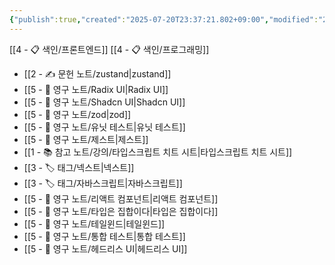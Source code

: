 ```yaml
---
{"publish":true,"created":"2025-07-20T23:37:21.802+09:00","modified":"2025-08-01T00:19:45.533+09:00","cssclasses":""}
---
```


[[4 - 📋 색인/프론트엔드]]
[[4 - 📋 색인/프로그래밍]]

- [[2 - ✍️ 문헌 노트/zustand\|zustand]]
- [[5 - 💎 영구 노트/Radix UI\|Radix UI]]
- [[5 - 💎 영구 노트/Shadcn UI\|Shadcn UI]]
- [[5 - 💎 영구 노트/zod\|zod]]
- [[5 - 💎 영구 노트/유닛 테스트\|유닛 테스트]]
- [[5 - 💎 영구 노트/제스트\|제스트]]
- [[1 - 📚 참고 노트/강의/타입스크립트 치트 시트\|타입스크립트 치트 시트]]
- [[3 - 🏷️ 태그/넥스트\|넥스트]]
- [[3 - 🏷️ 태그/자바스크립트\|자바스크립트]]
- [[5 - 💎 영구 노트/리액트 컴포넌트\|리액트 컴포넌트]]
- [[5 - 💎 영구 노트/타입은 집합이다\|타입은 집합이다]]
- [[5 - 💎 영구 노트/테일윈드\|테일윈드]]
- [[5 - 💎 영구 노트/통합 테스트\|통합 테스트]]
- [[5 - 💎 영구 노트/헤드리스 UI\|헤드리스 UI]]

